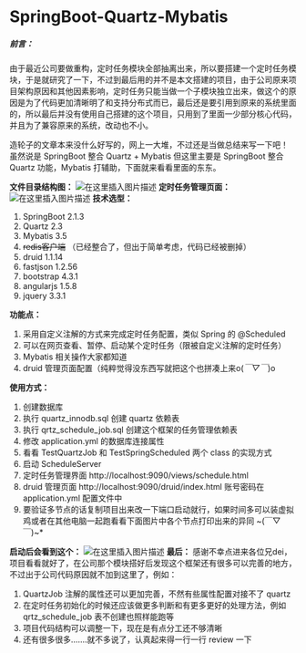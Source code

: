 # SpringBoot-Quartz-Mybatis
##### 前言：
由于最近公司要做重构，定时任务模块全部抽离出来，所以要搭建一个定时任务模块，于是就研究了一下，不过到最后用的并不是本文搭建的项目，由于公司原来项目架构原因和其他因素影响，定时任务只能当做一个子模块独立出来，做这个的原因是为了代码更加清晰明了和支持分布式而已，最后还是要引用到原来的系统里面的，所以最后并没有使用自己搭建的这个项目，只用到了里面一少部分核心代码，并且为了兼容原来的系统，改动也不小。

造轮子的文章本来没什么好写的，网上一大堆，不过还是当做总结来写一下吧！ 虽然说是 SpringBoot 整合 Quartz + Mybatis 但这里主要是 SpringBoot 整合 Quartz 功能，Mybatis 打辅助，下面就来看看里面的东东。

**文件目录结构图：**
![在这里插入图片描述](https://img-blog.csdnimg.cn/20190327221313153.png?x-oss-process=image/watermark,type_ZmFuZ3poZW5naGVpdGk,shadow_10,text_aHR0cHM6Ly9ibG9nLmNzZG4ubmV0L29jcDExNA==,size_16,color_FFFFFF,t_70)
**定时任务管理页面：**
![在这里插入图片描述](https://img-blog.csdnimg.cn/20190327221504202.png?x-oss-process=image/watermark,type_ZmFuZ3poZW5naGVpdGk,shadow_10,text_aHR0cHM6Ly9ibG9nLmNzZG4ubmV0L29jcDExNA==,size_16,color_FFFFFF,t_70)
**技术选型：**
 1. SpringBoot 2.1.3
 2. Quartz 2.3
 3. Mybatis 3.5
 4. ~~redis客户端~~ （已经整合了，但出于简单考虑，代码已经被删掉）
 5. druid 1.1.14
 6. fastjson 1.2.56
 7. bootstrap 4.3.1
 8. angularjs 1.5.8
 9. jquery 3.3.1

**功能点：**
 1. 采用自定义注解的方式来完成定时任务配置，类似 Spring 的 @Scheduled
 2. 可以在网页查看、暂停、启动某个定时任务（限被自定义注解的定时任务）
 3. Mybatis 相关操作大家都知道
 4. druid 管理页面配置（纯粹觉得没东西写就把这个也拼凑上来o(*￣▽￣*)o

**使用方式：**
 1. 创建数据库
 2. 执行 quartz_innodb.sql 创建 quartz 依赖表
 3. 执行 qrtz_schedule_job.sql 创建这个框架的任务管理依赖表
 4. 修改 application.yml 的数据库连接属性
 5. 看看 TestQuartzJob 和 TestSpringScheduled 两个 class 的实现方式
 6. 启动 ScheduleServer
 7. 定时任务管理界面 http://localhost:9090/views/schedule.html
 8. druid 管理页面 http://localhost:9090/druid/index.html 账号密码在 application.yml 配置文件中
 9. 要验证多节点的话复制项目出来改一下端口启动就行，如果时间多可以装虚拟鸡或者在其他电脑一起跑看看下面图片中各个节点打印出来的异同 \~(￣▽￣)\~*
 
**启动后会看到这个：**
![在这里插入图片描述](https://img-blog.csdnimg.cn/20190327222656353.png?x-oss-process=image/watermark,type_ZmFuZ3poZW5naGVpdGk,shadow_10,text_aHR0cHM6Ly9ibG9nLmNzZG4ubmV0L29jcDExNA==,size_16,color_FFFFFF,t_70)
**最后：**
感谢不幸点进来各位兄dei，项目看看就好了，在公司那个模块搭好后发现这个框架还有很多可以完善的地方，不过出于公司代码原因就不加到这里了，例如：
 1. QuartzJob 注解的属性还可以更加完善，不然有些属性配置对接不了 quartz
 2. 在定时任务初始化的时候还应该做更多判断和有更多更好的处理方法，例如 qrtz_schedule_job 表不创建也照样能跑等
 3. 项目代码结构可以调整一下，现在是有点分工还不够清晰
 4. 还有很多很多.......就不多说了，认真起来得一行一行 review 一下
